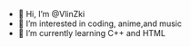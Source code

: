 - 👋 Hi, I’m @VlinZki
- 👀 I’m interested in coding, anime,and music
- 🌱 I’m currently learning C++ and HTML
